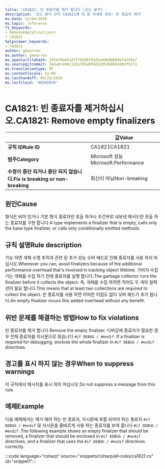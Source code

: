 ```yaml
---
title: 'CA1821: 빈 종료자를 제거 합니다 (코드 분석).'
description: '코드 분석 규칙 CA1821에 대 한 자세한 정보: 빈 종료자 제거'
ms.date: 11/04/2016
ms.topic: reference
f1_keywords:
- RemoveEmptyFinalizers
- CA1821
helpviewer_keywords:
- CA1821
author: gewarren
ms.author: gewarren
ms.openlocfilehash: 29f4f6b45347ff020bf9185e69b98b09ef4250a7
ms.sourcegitcommit: 2e4adc490c1d2a705a0592b295d606b10b9f51f1
ms.translationtype: MT
ms.contentlocale: ko-KR
ms.lasthandoff: 09/25/2020
ms.locfileid: "96592876"
---
```

# <a name="ca1821-remove-empty-finalizers"></a><span data-ttu-id="efb15-103">CA1821: 빈 종료자를 제거하십시오.</span><span class="sxs-lookup"><span data-stu-id="efb15-103">CA1821: Remove empty finalizers</span></span>

| | <span data-ttu-id="efb15-104">값</span><span class="sxs-lookup"><span data-stu-id="efb15-104">Value</span></span> |
|-|-|
| <span data-ttu-id="efb15-105">**규칙 ID**</span><span class="sxs-lookup"><span data-stu-id="efb15-105">**Rule ID**</span></span> |<span data-ttu-id="efb15-106">CA1821</span><span class="sxs-lookup"><span data-stu-id="efb15-106">CA1821</span></span>|
| <span data-ttu-id="efb15-107">**범주**</span><span class="sxs-lookup"><span data-stu-id="efb15-107">**Category**</span></span> |<span data-ttu-id="efb15-108">Microsoft 성능</span><span class="sxs-lookup"><span data-stu-id="efb15-108">Microsoft.Performance</span></span>|
| <span data-ttu-id="efb15-109">**수정이 중단 되거나 중단 되지 않습니다.**</span><span class="sxs-lookup"><span data-stu-id="efb15-109">**Fix is breaking or non-breaking**</span></span> |<span data-ttu-id="efb15-110">최신이 아님</span><span class="sxs-lookup"><span data-stu-id="efb15-110">Non-breaking</span></span>|

## <a name="cause"></a><span data-ttu-id="efb15-111">원인</span><span class="sxs-lookup"><span data-stu-id="efb15-111">Cause</span></span>

<span data-ttu-id="efb15-112">형식은 비어 있거나 기본 형식 종료자만 호출 하거나 조건부로 내보낸 메서드만 호출 하는 종료자를 구현 합니다.</span><span class="sxs-lookup"><span data-stu-id="efb15-112">A type implements a finalizer that is empty, calls only the base type finalizer, or calls only conditionally emitted methods.</span></span>

## <a name="rule-description"></a><span data-ttu-id="efb15-113">규칙 설명</span><span class="sxs-lookup"><span data-stu-id="efb15-113">Rule description</span></span>

<span data-ttu-id="efb15-114">가능 하면 개체 수명 추적과 관련 된 추가 성능 오버 헤드로 인해 종료자를 사용 하지 마십시오.</span><span class="sxs-lookup"><span data-stu-id="efb15-114">Whenever you can, avoid finalizers because of the additional performance overhead that's involved in tracking object lifetime.</span></span> <span data-ttu-id="efb15-115">가비지 수집기는 개체를 수집 하기 전에 종료자를 실행 합니다.</span><span class="sxs-lookup"><span data-stu-id="efb15-115">The garbage collector runs the finalizer before it collects the object.</span></span> <span data-ttu-id="efb15-116">즉, 개체를 수집 하려면 적어도 두 개의 컬렉션이 필요 합니다.</span><span class="sxs-lookup"><span data-stu-id="efb15-116">This means that at least two collections are required to collect the object.</span></span> <span data-ttu-id="efb15-117">빈 종료자를 사용 하면 어떠한 이점도 없이 오버 헤드가 추가 됩니다.</span><span class="sxs-lookup"><span data-stu-id="efb15-117">An empty finalizer incurs this added overhead without any benefit.</span></span>

## <a name="how-to-fix-violations"></a><span data-ttu-id="efb15-118">위반 문제를 해결하는 방법</span><span class="sxs-lookup"><span data-stu-id="efb15-118">How to fix violations</span></span>

<span data-ttu-id="efb15-119">빈 종료자를 제거 합니다.</span><span class="sxs-lookup"><span data-stu-id="efb15-119">Remove the empty finalizer.</span></span> <span data-ttu-id="efb15-120">디버깅에 종료자가 필요한 경우 전체 종료자를 지시문으로 묶습니다 `#if DEBUG / #endif` .</span><span class="sxs-lookup"><span data-stu-id="efb15-120">If a finalizer is required for debugging, enclose the whole finalizer in `#if DEBUG / #endif` directives.</span></span>

## <a name="when-to-suppress-warnings"></a><span data-ttu-id="efb15-121">경고를 표시 하지 않는 경우</span><span class="sxs-lookup"><span data-stu-id="efb15-121">When to suppress warnings</span></span>

<span data-ttu-id="efb15-122">이 규칙에서 메시지를 표시 하지 마십시오.</span><span class="sxs-lookup"><span data-stu-id="efb15-122">Do not suppress a message from this rule.</span></span>

## <a name="example"></a><span data-ttu-id="efb15-123">예제</span><span class="sxs-lookup"><span data-stu-id="efb15-123">Example</span></span>

<span data-ttu-id="efb15-124">다음 예제에서는 제거 해야 하는 빈 종료자, 지시문에 포함 되어야 하는 종료자 `#if DEBUG / #endif` 및 지시문을 올바르게 사용 하는 종료자를 보여 줍니다 `#if DEBUG / #endif` .</span><span class="sxs-lookup"><span data-stu-id="efb15-124">The following example shows an empty finalizer that should be removed, a finalizer that should be enclosed in `#if DEBUG / #endif` directives, and a finalizer that uses the `#if DEBUG / #endif` directives correctly.</span></span>

:::code language="csharp" source="snippets/csharp/all-rules/ca1821.cs" id="snippet1":::
